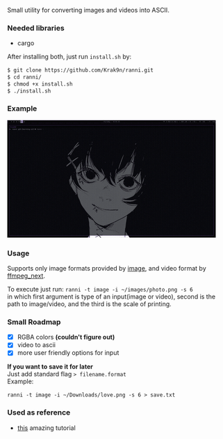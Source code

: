 Small utility for converting images and videos into ASCII.

### Needed libraries
+ cargo

After installing both, just run `install.sh` by:
```
$ git clone https://github.com/Krak9n/ranni.git   
$ cd ranni/
$ chmod +x install.sh
$ ./install.sh
```

### Example 
![](https://github.com/Krak9n/ranni/blob/main/gif/output.gif)

### Usage
Supports only image formats provided by [image](https://docs.rs/image/latest/image/index.html), 
and video format by [ffmpeg_next](https://docs.rs/ffmpeg-next/latest/ffmpeg_next/index.html).

To execute just run:
`ranni -t image -i ~/images/photo.png -s 6` <br />
in which first argument is type of an input(image or video), second is the path to image/video, and the third is the scale of printing. <br />

### Small Roadmap
+ [x] RGBA colors **(couldn't figure out)** 
+ [x] video to ascii 
+ [x] more user friendly options for input

**If you want to save it for later** <br />
Just add standard flag `> filename.format` <br />
Example:
```
ranni -t image -i ~/Downloads/love.png -s 6 > save.txt
```

### Used as reference
+ [this](https://github.com/BrendanBetterman/Rust-Ascii-Art-Generator) amazing tutorial
